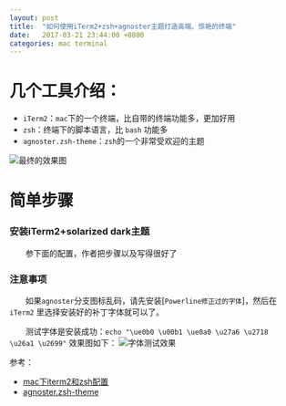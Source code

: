 ```yaml
---
layout: post
title:  "如何使用iTerm2+zsh+agnoster主题打造高端、惊艳的终端"
date:   2017-03-21 23:44:00 +0800
categories: mac terminal
---
```


# 几个工具介绍：
- `iTerm2`：`mac`下的一个终端，比自带的终端功能多，更加好用
- `zsh`：终端下的脚本语言，比 `bash` 功能多
- `agnoster.zsh-theme`：`zsh`的一个非常受欢迎的主题

![最终的效果图](http://om2mb5z83.bkt.clouddn.com/iterm2_zsh_agnoster.png "最终的效果图")

# 简单步骤
### 安装iTerm2+solarized dark主题
&emsp;&emsp;参下面的配置，作者把步骤以及写得很好了

### 注意事项
&emsp;&emsp;如果`agnoster`分支图标乱码，请先安装[`Powerline修正过的字体`]，然后在 `iTerm2` 里选择安装好的补丁字体就可以了。

&emsp;&emsp;测试字体是安装成功：`echo "\ue0b0 \u00b1 \ue0a0 \u27a6 \u2718 \u26a1 \u2699"`   效果图如下：
![字体测试效果](https://gist.githubusercontent.com/agnoster/3712874/raw/characters.png "字体测试效果")


参考：
- [mac下iterm2和zsh配置](http://orangecoder.com/2016/01/28/iterm2-zsh/ "mac下iterm2和zsh配置")
- [agnoster.zsh-theme](https://gist.github.com/agnoster/3712874 "一个zsh的主题")

